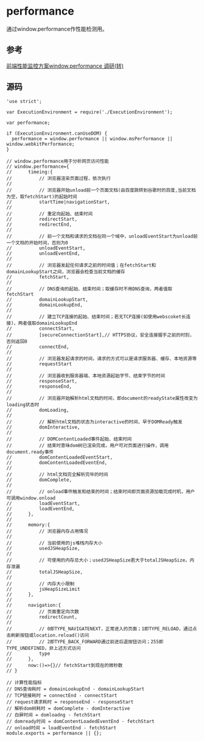 # performance

通过window.performance作性能检测用。

## 参考

[前端性能监控方案window.performance 调研(转)](http://www.cnblogs.com/sunshq/p/5312231.html)

## 源码

    'use strict';
    
    var ExecutionEnvironment = require('./ExecutionEnvironment');
    
    var performance;
    
    if (ExecutionEnvironment.canUseDOM) {
      performance = window.performance || window.msPerformance || window.webkitPerformance;
    }
    
    // window.performance用于分析网页访问性能
    // window.performance={
    //      timeing:{
    //          // 浏览器渲染页面过程，依次执行
    //      
    //          // 浏览器开始unload前一个页面文档(由百度跳转到谷歌时的百度,当前文档为空，取fetchStart)的起始时间
    //          startTime|navigationStart, 
    //
    //          // 重定向起始、结束时间
    //          redirectStart,
    //          redirectEnd,
    //          
    //          // 前一个文档和请求的文档在同一个域中，unloadEventStart为unload前一个文档的开始时间，否则为0
    //          unloadEventStart,
    //          unloadEventEnd,
    //          
    //          // 浏览器发起任何请求之前的时间值；在fetchStart和domainLookupStart之间，浏览器会检查当前文档的缓存
    //          fetchStart,
    //          
    //          // DNS查询的起始、结束时间；取缓存时不用DNS查询，两者值取fetchStart
    //          domainLookupStart,
    //          domainLookupEnd,
    //          
    //          // 建立TCP连接的起始、结束时间；若无TCP连接(如使用webscoket长连接)，两者值取domainLookupEnd
    //          connectStart,
    //          [secureConnectionStart],// HTTPS协议，安全连接握手之前的时刻，否则返回0
    //          connectEnd,
    //          
    //          // 浏览器发起请求的时间，请求的方式可以是请求服务器、缓存、本地资源等
    //          requestStart
    //          
    //          // 浏览器收到服务器端、本地资源起始字节、结束字节的时间
    //          responseStart,
    //          responseEnd,
    //          
    //          // 浏览器开始解析html文档的时间，即document的readyState属性改变为loading状态时
    //          domLoading,
    //          
    //          // 解析html文档的状态为interactive的时间，早于DOMReady触发
    //          domInteractive,
    //          
    //          // DOMContentLoaded事件起始、结束时间
    //          // 结束时意味dom树已渲染完成，用户可对页面进行操作，调用document.ready事件
    //          domContentLoadedEventStart,
    //          domContentLoadedEventEnd,
    //          
    //          // html文档完全解析完毕的时间
    //          domComplete,
    //          
    //          // onload事件触发和结束的时间；结束时间即页面资源加载完成时机，用户可调用window.onload
    //          loadEventStart,
    //          loadEventEnd,
    //      },
    //      
    //      memory:{
    //          // 浏览器内存占用情况
    //          
    //          // 当前使用的js堆栈内存大小
    //          usedJSHeapSize,
    //          
    //          // 可使用的内存总大小；usedJSHeapSize若大于totalJSHeapSize，内存泄漏
    //          totalJSHeapSize,
    //          
    //          // 内存大小限制
    //          jsHeapSizeLimit
    //      },
    //      
    //      navigation:{
    //          // 页面重定向次数
    //          redirectCount,
    //          
    //          // 0即TYPE_NAVIGATENEXT，正常进入的页面；1即TYPE_RELOAD，通过点击刷新按钮或location.reload()访问
    //          // 2即TYPE_BACK_FORWARD通过前进后退按钮访问；255即TYPE_UNDEFINED，非上述方式访问
    //          type
    //      },
    //      now:()=>{}// fetchStart到现在的微秒数
    // }
    
    // 计算性能指标
    // DNS查询耗时 = domainLookupEnd - domainLookupStart
    // TCP链接耗时 = connectEnd - connectStart
    // request请求耗时 = responseEnd - responseStart
    // 解析dom树耗时 = domComplete - domInteractive
    // 白屏时间 = domloadng - fetchStart
    // domready时间 = domContentLoadedEventEnd - fetchStart
    // onload时间 = loadEventEnd - fetchStart
    module.exports = performance || {};